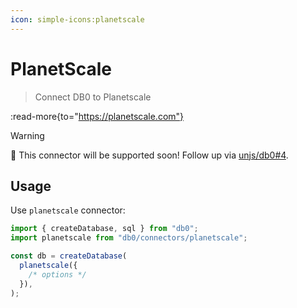 ```yaml
---
icon: simple-icons:planetscale
---
```


# PlanetScale

> Connect DB0 to Planetscale

:read-more{to="https://planetscale.com"}

> [!WARNING]
> 🚀 This connector will be supported soon! Follow up via [unjs/db0#4](https://github.com/unjs/db0/issues/4).

## Usage

Use `planetscale` connector:

```js
import { createDatabase, sql } from "db0";
import planetscale from "db0/connectors/planetscale";

const db = createDatabase(
  planetscale({
    /* options */
  }),
);
```
